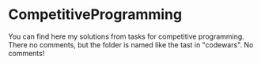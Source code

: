 # CompetitiveProgramming
You can find here my solutions from tasks for competitive programming. There no comments, but the folder is named like the tast in "codewars".
No comments!
